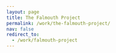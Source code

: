 ```yaml
---
layout: page
title: The Falmouth Project
permalink: /work/the-falmouth-project/
nav: false
redirect_to:
  - /work/falmouth-project
---
```

